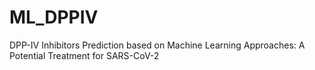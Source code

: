# ML_DPPIV
DPP-IV Inhibitors Prediction based on Machine Learning Approaches:  A Potential Treatment for SARS-CoV-2
